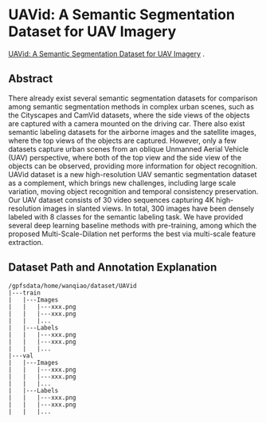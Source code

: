 # UAVid: A Semantic Segmentation Dataset for UAV Imagery
[UAVid: A Semantic Segmentation Dataset for UAV Imagery](https://arxiv.org/abs/1810.10438) .  
 
## Abstract
There already exist several semantic segmentation datasets for comparison among semantic segmentation methods in complex urban scenes, such as the Cityscapes and CamVid datasets, where the side views of the objects are captured with a camera mounted on the driving car. There also exist semantic labeling datasets for the airborne images and the satellite images, where the top views of the objects are captured. However, only a few datasets capture urban scenes from an oblique Unmanned Aerial Vehicle (UAV) perspective, where both of the top view and the side view of the objects can be observed, providing more information for object recognition. UAVid dataset is a new high-resolution UAV semantic segmentation dataset as a complement, which brings new challenges, including large scale variation, moving object recognition and temporal consistency preservation. Our UAV dataset consists of 30 video sequences capturing 4K high-resolution images in slanted views. In total, 300 images have been densely labeled with 8 classes for the semantic labeling task. We have provided several deep learning baseline methods with pre-training, among which the proposed Multi-Scale-Dilation net performs the best via multi-scale feature extraction.  

## Dataset Path and Annotation Explanation 
```
/gpfsdata/home/wanqiao/dataset/UAVid
|---train  
|   |---Images  
|   |   |---xxx.png
|   |   |---xxx.png
|   |   |...   
|   |---Labels
|   |   |---xxx.png
|   |   |---xxx.png  
|   |   |...  
|---val  
|   |---Images  
|   |   |---xxx.png
|   |   |---xxx.png
|   |   |...   
|   |---Labels
|   |   |---xxx.png
|   |   |---xxx.png  
|   |   |...   
```    
